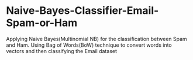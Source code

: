# Naive-Bayes-Classifier-Email-Spam-or-Ham
Applying Naive Bayes(Multinomial NB) for the classification between Spam and Ham. Using Bag of Words(BoW) technique to convert words into vectors and then classifying the Email dataset

